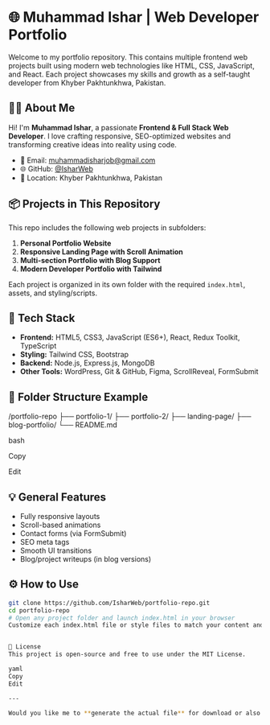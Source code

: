 # 🌐 Muhammad Ishar | Web Developer Portfolio

Welcome to my portfolio repository. This contains multiple frontend web projects built using modern web technologies like HTML, CSS, JavaScript, and React. Each project showcases my skills and growth as a self-taught developer from Khyber Pakhtunkhwa, Pakistan.

## 👨‍💻 About Me

Hi! I'm **Muhammad Ishar**, a passionate **Frontend & Full Stack Web Developer**. I love crafting responsive, SEO-optimized websites and transforming creative ideas into reality using code.

- 📧 Email: muhammadisharjob@gmail.com  
- 🌐 GitHub: [@IsharWeb](https://github.com/IsharWeb)  
- 📍 Location: Khyber Pakhtunkhwa, Pakistan

## 📦 Projects in This Repository

This repo includes the following web projects in subfolders:

1. **Personal Portfolio Website**  
2. **Responsive Landing Page with Scroll Animation**  
3. **Multi-section Portfolio with Blog Support**  
4. **Modern Developer Portfolio with Tailwind**

Each project is organized in its own folder with the required `index.html`, assets, and styling/scripts.

## 🚀 Tech Stack

- **Frontend:** HTML5, CSS3, JavaScript (ES6+), React, Redux Toolkit, TypeScript  
- **Styling:** Tailwind CSS, Bootstrap  
- **Backend:** Node.js, Express.js, MongoDB  
- **Other Tools:** WordPress, Git & GitHub, Figma, ScrollReveal, FormSubmit

## 📁 Folder Structure Example

/portfolio-repo
├── portfolio-1/
├── portfolio-2/
├── landing-page/
├── blog-portfolio/
└── README.md

bash

Copy

Edit

## 💡 General Features

- Fully responsive layouts  
- Scroll-based animations  
- Contact forms (via FormSubmit)  
- SEO meta tags  
- Smooth UI transitions  
- Blog/project writeups (in blog versions)

## ⚙️ How to Use

```bash
git clone https://github.com/IsharWeb/portfolio-repo.git
cd portfolio-repo
# Open any project folder and launch index.html in your browser
Customize each index.html file or style files to match your content and branding.


📄 License
This project is open-source and free to use under the MIT License.

yaml
Copy
Edit

---

Would you like me to **generate the actual file** for download or also help create a `.zip` folder structure with everything prepared?
